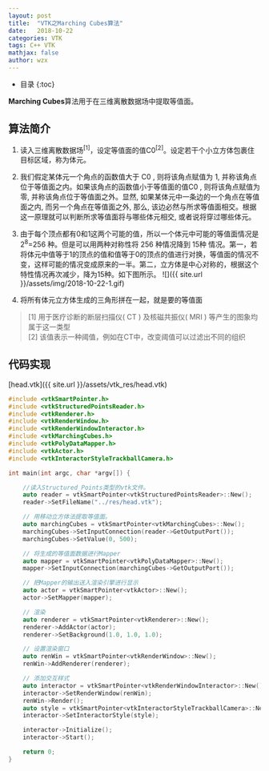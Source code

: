 ```yaml
---
layout: post
title:  "VTK之Marching Cubes算法"
date:   2018-10-22
categories: VTK
tags: C++ VTK
mathjax: false
author: wzx
---
```


- 目录
{:toc}

**Marching Cubes**算法用于在三维离散数据场中提取等值面。






## 算法简介

1. 读入三维离散数据场<sup>[1]</sup>，设定等值面的值C0<sup>[2]</sup>。设定若干个小立方体包裹住目标区域，称为体元。  

2. 我们假定某体元一个角点的函数值大于 C0 , 则将该角点赋值为 1, 并称该角点位于等值面之内。如果该角点的函数值小于等值面的值C0 , 则将该角点赋值为零, 并称该角点位于等值面之外。显然, 如果某体元中一条边的一个角点在等值面之内, 而另一个角点在等值面之外, 那么, 该边必然与所求等值面相交。根据这一原理就可以判断所求等值面将与哪些体元相交, 或者说将穿过哪些体元。  

3. 由于每个顶点都有0和1这两个可能的值，所以一个体元中可能的等值面情况是 2<sup>8</sup>=256 种。但是可以用两种对称性将 256 种情况降到 15种 情况。第一，若将体元中值等于1的顶点的值和值等于0的顶点的值进行对换，等值面的情况不变，这样可能的情况变成原来的一半。第二，立方体是中心对称的，根据这个特性情况再次减少，降为15种。如下图所示。
![]({{ site.url }}/assets/img/2018-10-22-1.gif)  

4. 将所有体元立方体生成的三角形拼在一起，就是要的等值面

> [1] 用于医疗诊断的断层扫描仪( CT ) 及核磁共振仪( MRI ) 等产生的图象均属于这一类型  
[2] 该值表示一种阈值，例如在CT中，改变阈值可以过滤出不同的组织

## 代码实现
[head.vtk]({{ site.url }}/assets/vtk_res/head.vtk)
```c++
#include <vtkSmartPointer.h>
#include <vtkStructuredPointsReader.h>
#include <vtkRenderer.h>
#include <vtkRenderWindow.h>
#include <vtkRenderWindowInteractor.h>
#include <vtkMarchingCubes.h>
#include <vtkPolyDataMapper.h>
#include <vtkActor.h>
#include <vtkInteractorStyleTrackballCamera.h>

int main(int argc, char *argv[]) {

    //读入Structured_Points类型的vtk文件。
    auto reader = vtkSmartPointer<vtkStructuredPointsReader>::New();
    reader->SetFileName("../res/head.vtk");

    // 用移动立方体法提取等值面。
    auto marchingCubes = vtkSmartPointer<vtkMarchingCubes>::New();
    marchingCubes->SetInputConnection(reader->GetOutputPort());
    marchingCubes->SetValue(0, 500);

    // 将生成的等值面数据进行Mapper
    auto mapper = vtkSmartPointer<vtkPolyDataMapper>::New();
    mapper->SetInputConnection(marchingCubes->GetOutputPort());

    // 把Mapper的输出送入渲染引擎进行显示
    auto actor = vtkSmartPointer<vtkActor>::New();
    actor->SetMapper(mapper);

    // 渲染
    auto renderer = vtkSmartPointer<vtkRenderer>::New();
    renderer->AddActor(actor);
    renderer->SetBackground(1.0, 1.0, 1.0);

    // 设置渲染窗口
    auto renWin = vtkSmartPointer<vtkRenderWindow>::New();
    renWin->AddRenderer(renderer);

    // 添加交互样式
    auto interactor = vtkSmartPointer<vtkRenderWindowInteractor>::New();
    interactor->SetRenderWindow(renWin);
    renWin->Render();
    auto style = vtkSmartPointer<vtkInteractorStyleTrackballCamera>::New();
    interactor->SetInteractorStyle(style);

    interactor->Initialize();
    interactor->Start();

    return 0;
}
```
